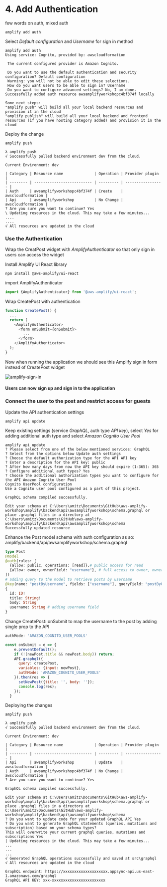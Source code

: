 # 4. Add Authentication

few words on auth, mixed auth
````
amplify add auth
````
Select _Default configuration_ and _Username_ for sign in method

```
amplify add auth
Using service: Cognito, provided by: awscloudformation

 The current configured provider is Amazon Cognito.

 Do you want to use the default authentication and security configuration? Default configuration
 Warning: you will not be able to edit these selections.
 How do you want users to be able to sign in? Username
 Do you want to configure advanced settings? No, I am done.
Successfully added auth resource awsamplifyworkshopc4bf374f locally

Some next steps:
"amplify push" will build all your local backend resources and provision it in the cloud
"amplify publish" will build all your local backend and frontend resources (if you have hosting category added) and provision it in the cloud
```

Deploy the change
```
amplify push
```
````
λ amplify push
√ Successfully pulled backend environment dev from the cloud.

Current Environment: dev

| Category | Resource name              | Operation | Provider plugin   |
| -------- | -------------------------- | --------- | ----------------- |
| Auth     | awsamplifyworkshopc4bf374f | Create    | awscloudformation |
| Api      | awsamplifyworkshop         | No Change | awscloudformation |
? Are you sure you want to continue? Yes
\ Updating resources in the cloud. This may take a few minutes...
....
....
√ All resources are updated in the cloud
````

### Use the Authentication

Wrap the CreatPost widget with _AmplifyAuthenticator_ so that only sign in users can access the widget

Install Amplify UI React library
````
npm install @aws-amplify/ui-react
````
import AmplifyAuthenticator
````javascript
import {AmplifyAuthenticator} from '@aws-amplify/ui-react';
````
Wrap CreatePost with authentication
````javascript
function CreatePost() {
  ...
  return (
    <AmplifyAuthenticator>
      <form onSubmit={onSubmit}>
        ...
      </form>
    </AmplifyAuthenticator>
  );
}
````
Now when running the application we should see this Amplify sign in form instead of CreatePost widget

![amplify-sign-in](https://miro.medium.com/max/928/1*9NoGfsG-epUQh5vyUrRqWg.png)

#### Users can now sign up and sign in to the application

### Connect the user to the post and restrict access for guests

Update the API authentication settings
````
amplify api update
````
Keep existing settings (service _GraphQL_, auth type _API key_), select _Yes_ for adding additional auth type and select _Amazon Cognito User Pool_
````
amplify api update
? Please select from one of the below mentioned services: GraphQL
? Select from the options below Update auth settings
? Choose the default authorization type for the API API key
? Enter a description for the API key: public
? After how many days from now the API key should expire (1-365): 365
? Configure additional auth types? Yes
? Choose the additional authorization types you want to configure for the API Amazon Cognito User Pool
Cognito UserPool configuration
Use a Cognito user pool configured as a part of this project.

GraphQL schema compiled successfully.

Edit your schema at C:\Users\amitz\Documents\GitHub\aws-amplify-workshop\amplify\backend\api\awsamplifyworkshop\schema.graphql or place .graphql files in a directory at C:\Users\amitz\Documents\GitHub\aws-amplify-workshop\amplify\backend\api\awsamplifyworkshop\schema
Successfully updated resource
````


Enhance the Post model schema with auth configuration as so:
amplify/backend/api/awsamplifyworkshop/schema.graphql
```graphql
type Post
@model
@auth(rules: [
  {allow: public, operations: [read]},# public access for read
  {allow: owner, ownerField: "username"}, # full access to owner, owner mapped by username field
])
# adding query to the model to retrieve posts by username
@key(name: "postByUsername", fields: ["username"], queryField: "postByUsername")
{
  id: ID!
  title: String!
  body: String
  username: String # adding username field
}
```
Change CreatePost::onSubmit to map the username to the post by adding single prop to the API
````javascript
authMode: 'AMAZON_COGNITO_USER_POOLS'
````
```javascript
const onSubmit = e => {
    e.preventDefault();
    if (!(newPost.title && newPost.body)) return;
    API.graphql({
      query: createPost,
      variables: {input: newPost},
      authMode: 'AMAZON_COGNITO_USER_POOLS'
    }).then(res => {
      setNewPost({title: '', body: ''});
      console.log(res);
    });
  }
```

Deploying the changes
````
amplify push
````
````
λ amplify push
√ Successfully pulled backend environment dev from the cloud.

Current Environment: dev

| Category | Resource name              | Operation | Provider plugin   |
| -------- | -------------------------- | --------- | ----------------- |
| Api      | awsamplifyworkshop         | Update    | awscloudformation |
| Auth     | awsamplifyworkshopc4bf374f | No Change | awscloudformation |
? Are you sure you want to continue? Yes

GraphQL schema compiled successfully.

Edit your schema at C:\Users\amitz\Documents\GitHub\aws-amplify-workshop\amplify\backend\api\awsamplifyworkshop\schema.graphql or place .graphql files in a directory at C:\Users\amitz\Documents\GitHub\aws-amplify-workshop\amplify\backend\api\awsamplifyworkshop\schema
? Do you want to update code for your updated GraphQL API Yes
? Do you want to generate GraphQL statements (queries, mutations and subscription) based on your schema types?
This will overwrite your current graphql queries, mutations and subscriptions Yes
| Updating resources in the cloud. This may take a few minutes...
...
...
...
√ Generated GraphQL operations successfully and saved at src\graphql
√ All resources are updated in the cloud

GraphQL endpoint: https://xxxxxxxxxxxxxxxxxxxx.appsync-api.us-east-1.amazonaws.com/graphql
GraphQL API KEY: xxx-xxxxxxxxxxxxxxxxxxxxxxxx
````
